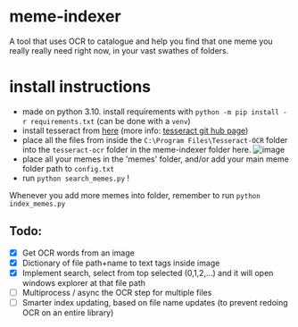 # meme-indexer
A tool that uses OCR to catalogue and help you find that one meme you really really need right now, in your vast swathes of folders.

# install instructions
- made on python 3.10. install requirements with `python -m pip install -r requirements.txt` (can be done with a `venv`)
- install tesseract from [here](https://digi.bib.uni-mannheim.de/tesseract/tesseract-ocr-w64-setup-v5.2.0.20220712.exe)
(more info: [tesseract git hub page](https://github.com/UB-Mannheim/tesseract/wiki))
- place all the files from inside the `C:\Program Files\Tesseract-OCR` folder into the `tesseract-ocr` folder in the meme-indexer folder here.
![image](https://user-images.githubusercontent.com/99981273/200841337-3609d9f1-a38c-4e00-9e04-a9646bd8fa0f.png)
- place all your memes in the 'memes' folder, and/or add your main meme folder path to `config.txt`
- run `python search_memes.py` !

Whenever you add more memes into folder, remember to run `python index_memes.py`
## Todo:
- [x] Get OCR words from an image
- [x] Dictionary of file path+name to text tags inside image 
- [x] Implement search, select from top selected (0,1,2,...) and it will open windows explorer at that file path
- [ ] Multiprocess / async the OCR step for multiple files
- [ ] Smarter index updating, based on file name updates (to prevent redoing OCR on an entire library)
